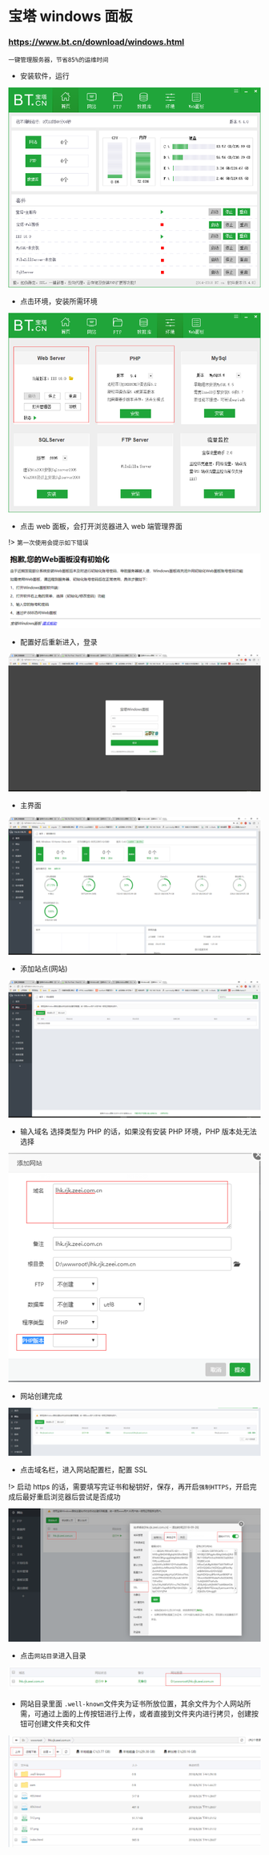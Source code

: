 # 宝塔 windows 面板

### https://www.bt.cn/download/windows.html

```
一键管理服务器，节省85%的运维时间
```

- 安装软件，运行

![](../../_images/bt/bt_1.png)

- 点击环境，安装所需环境

![](../../_images/bt/bt_0.png)

- 点击 web 面板，会打开浏览器进入 web 端管理界面

!> `第一次使用会提示如下错误`

![](../../_images/bt/bt_2.png)

- 配置好后重新进入，登录

![](../../_images/bt/bt_3.png)

- 主界面

![](../../_images/bt/bt_4.png)

- 添加站点(网站)

![](../../_images/bt/bt_5.png)

- 输入域名 选择类型为 PHP 的话，如果没有安装 PHP 环境，PHP 版本处无法选择

![](../../_images/bt/bt_6.png)

- 网站创建完成

![](../../_images/bt/bt_7.png)

- 点击域名栏，进入网站配置栏，配置 SSL

!> 启动 https 的话，需要填写完证书和秘钥好，保存，再开启`强制HTTPS`，开启完成后最好重启浏览器后尝试是否成功

![](../../_images/bt/bt_8.png)

- 点击`网站目录`进入目录

![](../../_images/bt/bt_9.png)

- 网站目录里面 `.well-known`文件夹为证书所放位置，其余文件为个人网站所需，可通过上面的上传按钮进行上传，或者直接到文件夹内进行拷贝，创建按钮可创建文件夹和文件

![](../../_images/bt/bt_10.png)
